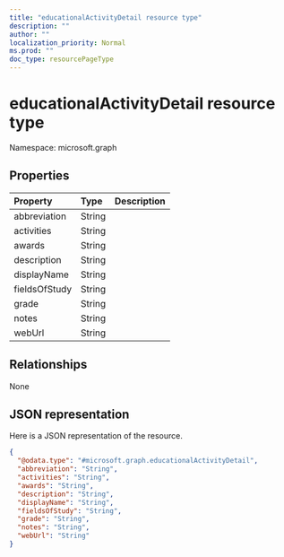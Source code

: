 ```yaml
---
title: "educationalActivityDetail resource type"
description: ""
author: ""
localization_priority: Normal
ms.prod: ""
doc_type: resourcePageType
---
```


# educationalActivityDetail resource type


Namespace: microsoft.graph



## Properties
|Property|Type|Description|
|:---|:---|:---|
|abbreviation|String||
|activities|String||
|awards|String||
|description|String||
|displayName|String||
|fieldsOfStudy|String||
|grade|String||
|notes|String||
|webUrl|String||

## Relationships
None

## JSON representation
Here is a JSON representation of the resource.
<!-- {
  "blockType": "resource",
  "@odata.type": "microsoft.graph.educationalActivityDetail"
}
-->
``` json
{
  "@odata.type": "#microsoft.graph.educationalActivityDetail",
  "abbreviation": "String",
  "activities": "String",
  "awards": "String",
  "description": "String",
  "displayName": "String",
  "fieldsOfStudy": "String",
  "grade": "String",
  "notes": "String",
  "webUrl": "String"
}
```


